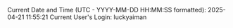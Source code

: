 Current Date and Time (UTC - YYYY-MM-DD HH:MM:SS formatted): 2025-04-21 11:55:21
Current User's Login: luckyaiman

